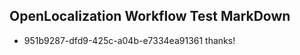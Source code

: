 ## OpenLocalization Workflow Test MarkDown
* 951b9287-dfd9-425c-a04b-e7334ea91361 thanks!

<!--HONumber=Jul16_HO2-->



